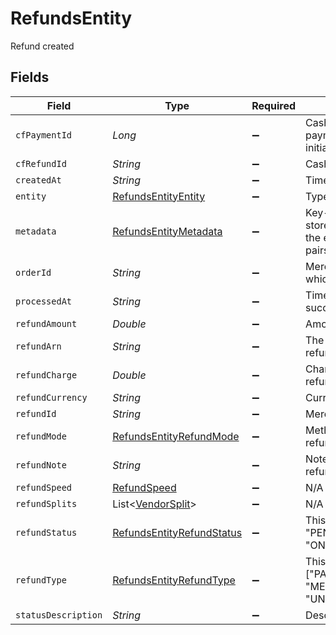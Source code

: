 # RefundsEntity

Refund created


## Fields

| Field                                                                                                       | Type                                                                                                        | Required                                                                                                    | Description                                                                                                 |
| ----------------------------------------------------------------------------------------------------------- | ----------------------------------------------------------------------------------------------------------- | ----------------------------------------------------------------------------------------------------------- | ----------------------------------------------------------------------------------------------------------- |
| `cfPaymentId`                                                                                               | *Long*                                                                                                      | :heavy_minus_sign:                                                                                          | Cashfree Payments ID of the payment for which refund is initiated                                           |
| `cfRefundId`                                                                                                | *String*                                                                                                    | :heavy_minus_sign:                                                                                          | Cashfree Payments ID for a refund                                                                           |
| `createdAt`                                                                                                 | *String*                                                                                                    | :heavy_minus_sign:                                                                                          | Time of refund creation                                                                                     |
| `entity`                                                                                                    | [RefundsEntityEntity](../../models/shared/RefundsEntityEntity.md)                                           | :heavy_minus_sign:                                                                                          | Type of object                                                                                              |
| `metadata`                                                                                                  | [RefundsEntityMetadata](../../models/shared/RefundsEntityMetadata.md)                                       | :heavy_minus_sign:                                                                                          | Key-value pair that can be used to store additional information about the entity. Maximum 5 key-value pairs |
| `orderId`                                                                                                   | *String*                                                                                                    | :heavy_minus_sign:                                                                                          | Merchant’s order Id of the order for which refund is initiated                                              |
| `processedAt`                                                                                               | *String*                                                                                                    | :heavy_minus_sign:                                                                                          | Time when refund was processed successfully                                                                 |
| `refundAmount`                                                                                              | *Double*                                                                                                    | :heavy_minus_sign:                                                                                          | Amount that is refunded                                                                                     |
| `refundArn`                                                                                                 | *String*                                                                                                    | :heavy_minus_sign:                                                                                          | The bank reference number for refund                                                                        |
| `refundCharge`                                                                                              | *Double*                                                                                                    | :heavy_minus_sign:                                                                                          | Charges in INR for processing refund                                                                        |
| `refundCurrency`                                                                                            | *String*                                                                                                    | :heavy_minus_sign:                                                                                          | Currency of the refund amount                                                                               |
| `refundId`                                                                                                  | *String*                                                                                                    | :heavy_minus_sign:                                                                                          | Merchant’s refund ID of the refund                                                                          |
| `refundMode`                                                                                                | [RefundsEntityRefundMode](../../models/shared/RefundsEntityRefundMode.md)                                   | :heavy_minus_sign:                                                                                          | Method or speed of processing refund                                                                        |
| `refundNote`                                                                                                | *String*                                                                                                    | :heavy_minus_sign:                                                                                          | Note added by merchant for the refund                                                                       |
| `refundSpeed`                                                                                               | [RefundSpeed](../../models/shared/RefundSpeed.md)                                                           | :heavy_minus_sign:                                                                                          | N/A                                                                                                         |
| `refundSplits`                                                                                              | List<[VendorSplit](../../models/shared/VendorSplit.md)>                                                     | :heavy_minus_sign:                                                                                          | N/A                                                                                                         |
| `refundStatus`                                                                                              | [RefundsEntityRefundStatus](../../models/shared/RefundsEntityRefundStatus.md)                               | :heavy_minus_sign:                                                                                          | This can be one of ["SUCCESS", "PENDING", "CANCELLED", "ONHOLD", "FAILED"]                                  |
| `refundType`                                                                                                | [RefundsEntityRefundType](../../models/shared/RefundsEntityRefundType.md)                                   | :heavy_minus_sign:                                                                                          | This can be one of ["PAYMENT_AUTO_REFUND", "MERCHANT_INITIATED", "UNRECONCILED_AUTO_REFUND"]                |
| `statusDescription`                                                                                         | *String*                                                                                                    | :heavy_minus_sign:                                                                                          | Description of refund status                                                                                |